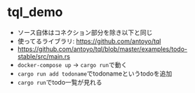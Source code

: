 # tql_demo
- ソース自体はコネクション部分を除き以下と同じ
- 使ってるライブラリ: https://github.com/antoyo/tql
- https://github.com/antoyo/tql/blob/master/examples/todo-stable/src/main.rs
- `docker-compose up` → `cargo run`で動く
- `cargo run add todoname`でtodonameというtodoを追加
- `cargo run`でtodo一覧が見れる
